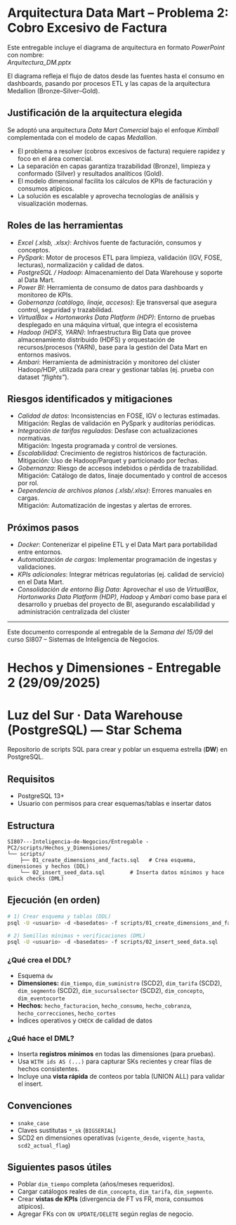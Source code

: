 # Arquitectura Data Mart – Problema 2: Cobro Excesivo de Factura

Este entregable incluye el diagrama de arquitectura en formato *PowerPoint* con nombre:  
*Arquitectura_DM.pptx*  

El diagrama refleja el flujo de datos desde las fuentes hasta el consumo en dashboards, pasando por procesos ETL y las capas de la arquitectura Medallion (Bronze–Silver–Gold).

## Justificación de la arquitectura elegida
Se adoptó una arquitectura *Data Mart Comercial* bajo el enfoque *Kimball* complementada con el modelo de capas *Medallion*.  
- El problema a resolver (cobros excesivos de factura) requiere rapidez y foco en el área comercial.  
- La separación en capas garantiza trazabilidad (Bronze), limpieza y conformado (Silver) y resultados analíticos (Gold).  
- El modelo dimensional facilita los cálculos de KPIs de facturación y consumos atípicos.  
- La solución es escalable y aprovecha tecnologías de análisis y visualización modernas.

## Roles de las herramientas
- *Excel (.xlsb, .xlsx)*: Archivos fuente de facturación, consumos y conceptos.  
- *PySpark*: Motor de procesos ETL para limpieza, validación (IGV, FOSE, lecturas), normalización y calidad de datos.  
- *PostgreSQL / Hadoop*: Almacenamiento del Data Warehouse y soporte al Data Mart.  
- *Power BI*: Herramienta de consumo de datos para dashboards y monitoreo de KPIs.  
- *Gobernanza (catálogo, linaje, accesos)*: Eje transversal que asegura control, seguridad y trazabilidad.  
- *VirtualBox + Hortonworks Data Platform (HDP)*: Entorno de pruebas desplegado en una máquina virtual, que integra el ecosistema 
- *Hadoop (HDFS, YARN)*: Infraestructura Big Data que provee almacenamiento distribuido (HDFS) y orquestación de recursos/procesos (YARN), base para la gestión del Data Mart en entornos masivos.
- *Ambari*: Herramienta de administración y monitoreo del clúster Hadoop/HDP, utilizada para crear y gestionar tablas (ej. prueba con dataset *“flights”*).

## Riesgos identificados y mitigaciones
- *Calidad de datos*: Inconsistencias en FOSE, IGV o lecturas estimadas.  
  Mitigación: Reglas de validación en PySpark y auditorías periódicas.  
- *Integración de tarifas reguladas*: Desfase con actualizaciones normativas.  
  Mitigación: Ingesta programada y control de versiones.  
- *Escalabilidad*: Crecimiento de registros históricos de facturación.  
  Mitigación: Uso de Hadoop/Parquet y particionado por fechas.  
- *Gobernanza*: Riesgo de accesos indebidos o pérdida de trazabilidad.  
  Mitigación: Catálogo de datos, linaje documentado y control de accesos por rol.  
- *Dependencia de archivos planos (.xlsb/.xlsx)*: Errores manuales en cargas.  
  Mitigación: Automatización de ingestas y alertas de errores.

## Próximos pasos
- *Docker*: Contenerizar el pipeline ETL y el Data Mart para portabilidad entre entornos.  
- *Automatización de cargas*: Implementar programación de ingestas y validaciones.  
- *KPIs adicionales*: Integrar métricas regulatorias (ej. calidad de servicio) en el Data Mart.
- *Consolidación de entorno Big Data*: Aprovechar el uso de *VirtualBox*, *Hortonworks Data Platform (HDP)*, *Hadoop* y *Ambari* como base para el desarrollo y pruebas del proyecto de BI, asegurando escalabilidad y administración centralizada del clúster  

---

Este documento corresponde al entregable de la *Semana del 15/09* del curso SI807 – Sistemas de Inteligencia de Negocios.

# Hechos y Dimensiones - Entregable 2 (29/09/2025)

# Luz del Sur · Data Warehouse (PostgreSQL) — Star Schema

Repositorio de scripts SQL para crear y poblar un esquema estrella (**DW**) en PostgreSQL.

## Requisitos
- PostgreSQL 13+
- Usuario con permisos para crear esquemas/tablas e insertar datos

## Estructura
```
SI807---Inteligencia-de-Negocios/Entregable - PC2/scripts/Hechos_y_Dimensiones/
└── scripts/
    ├── 01_create_dimensions_and_facts.sql   # Crea esquema, dimensiones y hechos (DDL)
    └── 02_insert_seed_data.sql        # Inserta datos mínimos y hace quick checks (DML)
```

## Ejecución (en orden)
```bash
# 1) Crear esquema y tablas (DDL)
psql -U <usuario> -d <basedatos> -f scripts/01_create_dimensions_and_facts.sql

# 2) Semillas mínimas + verificaciones (DML)
psql -U <usuario> -d <basedatos> -f scripts/02_insert_seed_data.sql 
```

### ¿Qué crea el DDL?
- Esquema `dw`
- **Dimensiones:** `dim_tiempo`, `dim_suministro` (SCD2), `dim_tarifa` (SCD2),
  `dim_segmento` (SCD2), `dim_sucursalsector` (SCD2), `dim_concepto`, `dim_eventocorte`
- **Hechos:** `hecho_facturacion`, `hecho_consumo`, `hecho_cobranza`, `hecho_correcciones`, `hecho_cortes`
- Índices operativos y `CHECK` de calidad de datos

### ¿Qué hace el DML?
- Inserta **registros mínimos** en todas las dimensiones (para pruebas).
- Usa `WITH ids AS (...)` para capturar SKs recientes y crear filas de hechos consistentes.
- Incluye una **vista rápida** de conteos por tabla (UNION ALL) para validar el insert.

## Convenciones
- `snake_case`
- Claves sustitutas `*_sk` (`BIGSERIAL`)
- SCD2 en dimensiones operativas (`vigente_desde`, `vigente_hasta`, `scd2_actual_flag`)

## Siguientes pasos útiles
- Poblar `dim_tiempo` completa (años/meses requeridos).
- Cargar catálogos reales de `dim_concepto`, `dim_tarifa`, `dim_segmento`.
- Crear **vistas de KPIs** (divergencia de FT vs FR, mora, consumos atípicos).
- Agregar FKs con `ON UPDATE/DELETE` según reglas de negocio.